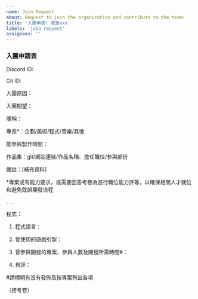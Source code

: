 ```yaml
---
name: Join Request
about: Request to join the organization and contribute to the team!
title: '入團申請! 我是xxx'
labels: 'join request'
assignees: ''
---
```


### 入團申請表

Discord ID:

Git ID:

入團原因：

入團期望：

暱稱：

專長*：企劃/美術/程式/音樂/其他

能參與製作時間：

作品集：git/網站連結/作品名稱、擔任職位/參與部份

備註：[補充資料]

*專案或有能力要求，或需要回答考卷為進行職位能力評等，以確保相關人才就位和避免耽誤開發流程

.
.
.

程式：

1. 程式語言：

2. 曾使用的遊戲引掣：

3. 曾參與開發的專案、參與人數及開發所需時間#：

4. 自評：

#請標明有沒有發佈及按專案列出各項

（接考卷）